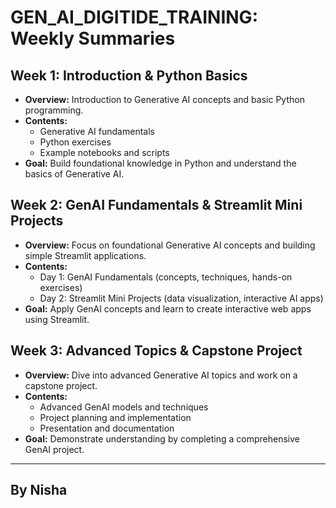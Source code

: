 # GEN_AI_DIGITIDE_TRAINING: Weekly Summaries

## Week 1: Introduction & Python Basics
- **Overview:** Introduction to Generative AI concepts and basic Python programming.
- **Contents:** 
  - Generative AI fundamentals
  - Python exercises
  - Example notebooks and scripts
- **Goal:** Build foundational knowledge in Python and understand the basics of Generative AI.

## Week 2: GenAI Fundamentals & Streamlit Mini Projects
- **Overview:** Focus on foundational Generative AI concepts and building simple Streamlit applications.
- **Contents:**
  - Day 1: GenAI Fundamentals (concepts, techniques, hands-on exercises)
  - Day 2: Streamlit Mini Projects (data visualization, interactive AI apps)
- **Goal:** Apply GenAI concepts and learn to create interactive web apps using Streamlit.

## Week 3: Advanced Topics & Capstone Project
- **Overview:** Dive into advanced Generative AI topics and work on a capstone project.
- **Contents:**
  - Advanced GenAI models and techniques
  - Project planning and implementation
  - Presentation and documentation
- **Goal:** Demonstrate understanding by completing a comprehensive GenAI project.

---

## By Nisha 
